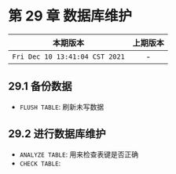 # 第 29 章 数据库维护


|本期版本| 上期版本
|:---:|:---:
`Fri Dec 10 13:41:04 CST 2021` | -

## 29.1 备份数据

* `FLUSH TABLE`: 刷新未写数据

## 29.2 进行数据库维护

* `ANALYZE TABLE`: 用来检查表键是否正确
* `CHECK TABLE`: 